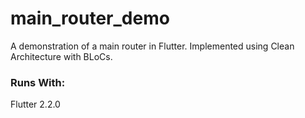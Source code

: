 # main_router_demo

A demonstration of a main router in Flutter.
Implemented using Clean Architecture with BLoCs.

### Runs With:

Flutter 2.2.0
